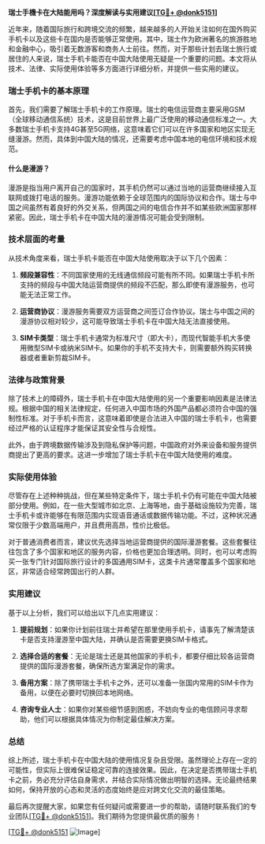 **瑞士手機卡在大陆能用吗？深度解读与实用建议[[TG💪+ @donk5151](https://t.me/s/donk5151)]**

近年来，随着国际旅行和跨境交流的频繁，越来越多的人开始关注如何在国外购买手机卡以及这些卡在国内是否能够正常使用。其中，瑞士作为欧洲著名的旅游胜地和金融中心，吸引着无数游客和商务人士前往。然而，对于那些计划去瑞士旅行或居住的人来说，瑞士手机卡能否在中国大陆使用无疑是一个重要的问题。本文将从技术、法律、实际使用体验等多方面进行详细分析，并提供一些实用的建议。

### 瑞士手机卡的基本原理

首先，我们需要了解瑞士手机卡的工作原理。瑞士的电信运营商主要采用GSM（全球移动通信系统）技术，这是目前世界上最广泛使用的移动通信标准之一。大多数瑞士手机卡支持4G甚至5G网络，这意味着它们可以在许多国家和地区实现无缝漫游。然而，具体到中国大陆的情况，还需要考虑中国本地的电信环境和技术规范。

#### 什么是漫游？

漫游是指当用户离开自己的国家时，其手机仍然可以通过当地的运营商继续接入互联网或拨打电话的服务。漫游功能依赖于全球范围内的国际协议和合作。瑞士与中国之间虽然有着良好的外交关系，但两国之间的电信合作并不如某些欧洲国家那样紧密。因此，瑞士手机卡在中国大陆的漫游情况可能会受到限制。

### 技术层面的考量

从技术角度来看，瑞士手机卡能否在中国大陆使用取决于以下几个因素：

1. **频段兼容性**：不同国家使用的无线通信频段可能有所不同。如果瑞士手机卡所支持的频段与中国大陆运营商提供的频段不匹配，那么即使有漫游服务，也可能无法正常工作。
   
2. **运营商协议**：漫游服务需要双方运营商之间签订合作协议。瑞士与中国之间的漫游协议相对较少，这可能导致瑞士手机卡在中国大陆无法直接使用。

3. **SIM卡类型**：瑞士手机卡通常为标准尺寸（即大卡），而现代智能手机大多使用微型SIM卡或纳米SIM卡。如果你的手机不支持大卡，则需要额外购买转换器或者重新剪裁SIM卡。

### 法律与政策背景

除了技术上的障碍外，瑞士手机卡在中国大陆使用的另一个重要影响因素是法律法规。根据中国的相关法律规定，任何进入中国市场的外国产品都必须符合中国的强制性标准。对于手机卡而言，这意味着即使是合法进入中国的瑞士手机卡，也需要经过严格的认证程序才能保证其安全性与合规性。

此外，由于跨境数据传输涉及到隐私保护等问题，中国政府对外来设备和服务提供商提出了更高的要求。这进一步增加了瑞士手机卡在中国大陆使用的难度。

### 实际使用体验

尽管存在上述种种挑战，但在某些特定条件下，瑞士手机卡仍有可能在中国大陆被部分使用。例如，在一些大型城市如北京、上海等地，由于基础设施较为完善，瑞士手机卡或许能够在有限范围内实现语音通话或数据传输功能。不过，这种状况通常仅限于少数高端用户，并且费用高昂，性价比极低。

对于普通消费者而言，建议优先选择当地运营商提供的国际漫游套餐。这些套餐往往包含了多个国家和地区的服务内容，价格也更加合理透明。同时，也可以考虑购买一张专门针对国际旅行设计的多国通用SIM卡，这类卡片通常覆盖多个国家和地区，非常适合经常跨国出行的人群。

### 实用建议

基于以上分析，我们可以给出以下几点实用建议：

1. **提前规划**：如果你计划前往瑞士并希望在那里使用手机卡，请事先了解清楚该卡是否支持漫游至中国大陆，并确认是否需要更换SIM卡格式。

2. **选择合适的套餐**：无论是瑞士还是其他国家的手机卡，都要仔细比较各运营商提供的国际漫游套餐，确保所选方案满足你的需求。

3. **备用方案**：除了携带瑞士手机卡之外，还可以准备一张国内常用的SIM卡作为备用，以便在必要时切换回本地网络。

4. **咨询专业人士**：如果你对某些细节感到困惑，不妨向专业的电信顾问寻求帮助，他们可以根据具体情况为你制定最佳解决方案。

### 总结

综上所述，瑞士手机卡在中国大陆的使用情况复杂且受限。虽然理论上存在一定的可能性，但实际上很难保证稳定可靠的连接效果。因此，在决定是否携带瑞士手机卡之前，务必充分评估自身需求，并结合实际情况做出明智的选择。无论最终结果如何，保持开放的心态和灵活的态度始终是应对跨文化交流的最佳策略。

最后再次提醒大家，如果您有任何疑问或需要进一步的帮助，请随时联系我们的专业团队[[TG💪+ @donk5151](https://t.me/s/donk5151)]。我们期待为您提供最优质的服务！

[[TG💪+ @donk5151](https://t.me/s/donk5151) ![Image](https://i.postimg.cc/rwNCRYN7/Snipaste-2025-04-30-17-27-05.png)]